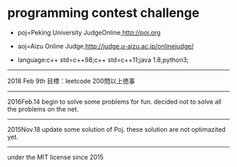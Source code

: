 # programming contest challenge
* poj=Peking University JudgeOnline,http://poj.org

* aoj=Aizu Online Judge,http://judge.u-aizu.ac.jp/onlinejudge/

- language:c++ std=c++98;c++ std=c++11;java 1.8;python3;

--------

2018 Feb 9th
目標：leetcode 200問以上徳事

--------

2016Feb.14
begin to solve some problems for fun.
decided not to solve all the problems on the net.

--------

2015Nov.18
update some solution of Poj.
these solution are not optimazited yet.

--------

under the MIT license since 2015

